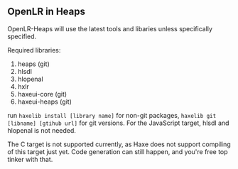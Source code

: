 ## OpenLR in Heaps

OpenLR-Heaps will use the latest tools and libaries unless specifically specified.

Required libraries:
1) heaps (git)
2) hlsdl
3) hlopenal
4) hxlr
5) haxeui-core (git)
6) haxeui-heaps (git)

run ``haxelib install [library name]`` for non-git packages, ``haxelib git [libname] [gtihub url]`` for git versions.
For the JavaScript target, hlsdl and hlopenal is not needed.

The C target is not supported currently, as Haxe does not support compiling of this target just yet. Code generation can still happen, and you're free top tinker with that.